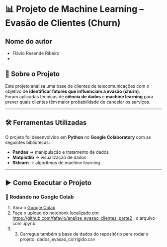 # 📊 Projeto de Machine Learning – Evasão de Clientes (Churn)
##  Nome do autor
- Flávio Resende Ribeiro
- 
## 📌 Sobre o Projeto
Este projeto analisa uma base de clientes de telecomunicações com o objetivo de **identificar fatores que influenciam a evasão (churn)**.  
Foram aplicadas técnicas de **ciência de dados** e **machine learning** para prever quais clientes têm maior probabilidade de cancelar os serviços.

---

## 🛠️ Ferramentas Utilizadas
O projeto foi desenvolvido em **Python** no **Google Colaboratory** com as seguintes bibliotecas:

- **Pandas** → manipulação e tratamento de dados  
- **Matplotlib** → visualização de dados  
- **Sklearn** → algoritmos de machine learning  
---

## ▶️ Como Executar o Projeto

### 🔹 Rodando no Google Colab
1. Abra o [Google Colab](https://colab.research.google.com/).  
2. Faça o upload do notebook localizado em: https://github.com/fafavio/analise_evasao_clientes_parte2 , o arquivo com .ipynb
3. 3. Carregue também a base de dados do repositório para rodar o projeto: dados_evasao_corrigido.csv




